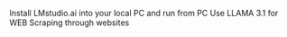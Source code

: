 Install LMstudio.ai into your local PC and run from PC
Use LLAMA 3.1 for WEB Scraping through websites
